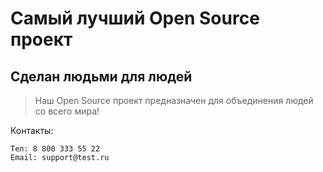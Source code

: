 # Самый лучший Open Source проект

## Сделан людьми для людей

> Наш Open Source проект предназначен для объединения людей со всего мира!

Контакты:
```
Тел: 8 800 333 55 22
Email: support@test.ru
```
